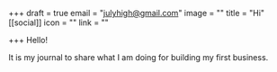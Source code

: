 +++
draft = true
email = "julyhigh@gmail.com"
image = ""
title = "Hi"
[[social]]
icon = ""
link = ""

+++
Hello!

It is my journal to share what I am doing for building my first business.